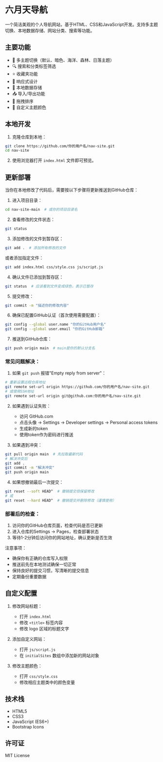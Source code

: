 # 六月天导航

一个简洁美观的个人导航网站，基于HTML、CSS和JavaScript开发。支持多主题切换、本地数据存储、网站分类、搜索等功能。

## 主要功能

- 🎨 多主题切换（默认、暗色、海洋、森林、日落主题）
- 🔍 搜索和分类标签筛选
- ⭐ 收藏夹功能
- 📱 响应式设计
- 💾 本地数据存储
- 📤 导入/导出功能
- 🎯 拖拽排序
- 🌈 自定义主题颜色

## 本地开发

1. 克隆仓库到本地：
```bash
git clone https://github.com/你的用户名/nav-site.git
cd nav-site
```

2. 使用浏览器打开 `index.html` 文件即可预览。

## 更新部署

当你在本地修改了代码后，需要按以下步骤将更新推送到GitHub仓库：

1. 进入项目目录：
```bash
cd nav-site-main  # 或你的项目目录名
```

2. 查看修改的文件状态：
```bash
git status
```

3. 添加修改的文件到暂存区：
```bash
git add .  # 添加所有修改的文件
```
或者添加指定文件：
```bash
git add index.html css/style.css js/script.js
```

4. 确认文件已添加到暂存区：
```bash
git status  # 应该看到文件变成绿色，表示已暂存
```

5. 提交修改：
```bash
git commit -m "描述你的修改内容"
```

6. 确保已配置GitHub认证（首次使用需要配置）：
```bash
git config --global user.name "你的GitHub用户名"
git config --global user.email "你的GitHub邮箱"
```

7. 推送到GitHub仓库：
```bash
git push origin main  # main是你的默认分支名
```

### 常见问题解决：

1. 如果 `git push` 报错"Empty reply from server"：
```bash
# 重新设置远程仓库地址
git remote set-url origin https://github.com/你的用户名/nav-site.git
# 或使用SSH地址
git remote set-url origin git@github.com:你的用户名/nav-site.git
```

2. 如果遇到认证失败：
   - 访问 GitHub.com
   - 点击头像 -> Settings -> Developer settings -> Personal access tokens
   - 生成新的token
   - 使用token作为密码进行推送

3. 如果遇到冲突：
```bash
git pull origin main  # 先拉取最新代码
# 解决冲突后
git add .
git commit -m "解决冲突"
git push origin main
```

4. 如果想撤销最后一次提交：
```bash
git reset --soft HEAD^  # 撤销提交但保留修改
# 或
git reset --hard HEAD^  # 撤销提交并删除修改（谨慎使用）
```

### 部署后的检查：

1. 访问你的GitHub仓库页面，检查代码是否已更新
2. 进入仓库的Settings -> Pages，检查部署状态
3. 等待1-2分钟后访问你的网站地址，确认更新是否生效

注意事项：
- 确保你有正确的仓库写入权限
- 推送前先在本地测试确保一切正常
- 保持良好的提交习惯，写清晰的提交信息
- 定期备份重要数据

## 自定义配置

1. 修改网站标题：
   - 打开 `index.html`
   - 修改 `<title>` 标签内容
   - 修改 logo 区域的标题文字

2. 添加自定义网站：
   - 打开 `js/script.js`
   - 在 `initialSites` 数组中添加新的网站对象

3. 修改主题颜色：
   - 打开 `css/style.css`
   - 修改相应主题类中的颜色变量

## 技术栈

- HTML5
- CSS3
- JavaScript (ES6+)
- Bootstrap Icons

## 许可证

MIT License 